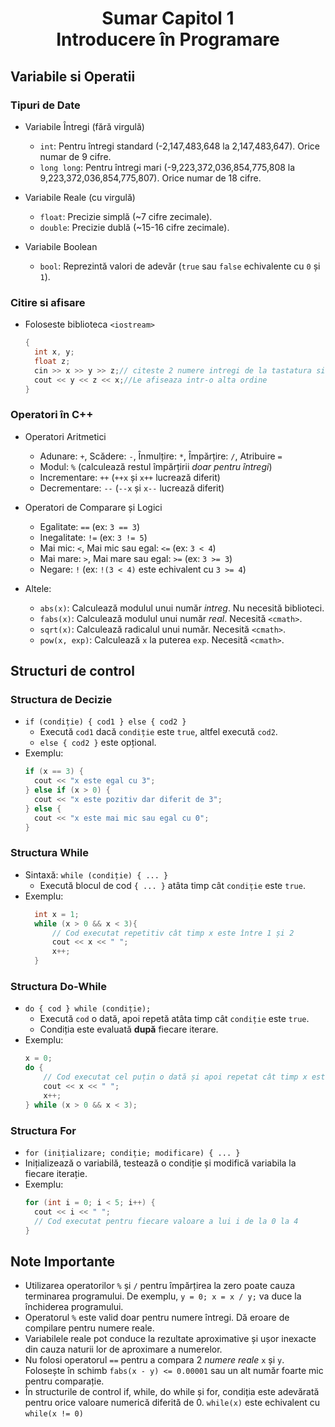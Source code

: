 <h1 align="center">Sumar Capitol 1<br> Introducere în Programare</h1>

## Variabile si Operatii
### Tipuri de Date  
- Variabile Întregi (fără virgulă)
  - `int`: Pentru întregi standard (-2,147,483,648 la 2,147,483,647).
  Orice numar de 9 cifre.
  - `long long`: Pentru întregi mari (-9,223,372,036,854,775,808 la 9,223,372,036,854,775,807). Orice numar de 18 cifre.

- Variabile Reale (cu virgulă)
  - `float`: Precizie simplă (~7 cifre zecimale).
  - `double`: Precizie dublă (~15-16 cifre zecimale).

- Variabile Boolean
  - `bool`: Reprezintă valori de adevăr (`true` sau `false` echivalente cu `0` și `1`).

### Citire si afisare
- Foloseste biblioteca `<iostream>`
  ```cpp
  {
    int x, y;
    float z;
    cin >> x >> y >> z;// citeste 2 numere intregi de la tastatura si un numar real
    cout << y << z << x;//Le afiseaza intr-o alta ordine
  }
  ```

### Operatori în C++
- Operatori Aritmetici
  - Adunare: `+`, Scădere: `-`, Înmulțire: `*`, Împărțire: `/`, Atribuire `=`
  - Modul: `%` (calculează restul împărțirii *doar pentru întregi*)
  - Incrementare: `++` (`++x` și `x++` lucrează diferit)
  - Decrementare: `--` (`--x` și `x--` lucrează diferit)

- Operatori de Comparare și Logici
  - Egalitate: `==` (ex: `3 == 3`)
  - Inegalitate: `!=` (ex: `3 != 5`)
  - Mai mic: `<`, Mai mic sau egal: `<=` (ex: `3 < 4`)
  - Mai mare: `>`, Mai mare sau egal: `>=` (ex: `3 >= 3`)
  - Negare: `!` (ex: `!(3 < 4)` este echivalent cu `3 >= 4`)

- Altele:
  - `abs(x)`: Calculează modulul unui număr *intreg*. Nu necesită biblioteci.
  - `fabs(x)`: Calculează modulul unui număr *real*. Necesită `<cmath>`.
  - `sqrt(x)`: Calculează radicalul unui număr. Necesită `<cmath>`.
  - `pow(x, exp)`: Calculează `x` la puterea `exp`. Necesită `<cmath>`.

## Structuri de control
### Structura de Decizie
- `if (condiție) { cod1 } else { cod2 }`
  - Execută `cod1` dacă `condiție` este `true`, altfel execută `cod2`.
  - `else { cod2 }` este opțional.
- Exemplu:
  ```cpp
  if (x == 3) {
    cout << "x este egal cu 3";
  } else if (x > 0) {
    cout << "x este pozitiv dar diferit de 3";
  } else {
    cout << "x este mai mic sau egal cu 0";
  }
  ```
### Structura While
- Sintaxă: `while (condiție) { ... }`
  - Execută blocul de cod `{ ... }` atâta timp cât `condiție` este `true`.
- Exemplu:
  ```cpp
    int x = 1;
    while (x > 0 && x < 3){
        // Cod executat repetitiv cât timp x este între 1 și 2
        cout << x << " ";
        x++;
    }
    ```
### Structura Do-While
- `do { cod } while (condiție);`
  - Execută `cod` o dată, apoi repetă atâta timp cât `condiție` este `true`.
  - Condiția este evaluată **după** fiecare iterare.
- Exemplu:
  ```cpp
  x = 0;
  do {
      // Cod executat cel puțin o dată și apoi repetat cât timp x este între 1 și 2
      cout << x << " ";
      x++;
  } while (x > 0 && x < 3);
    ```
### Structura For
- `for (inițializare; condiție; modificare) { ... }`
- Inițializează o variabilă, testează o condiție și modifică variabila la fiecare iterație.
- Exemplu:
  ```cpp
  for (int i = 0; i < 5; i++) {
    cout << i << " ";
    // Cod executat pentru fiecare valoare a lui i de la 0 la 4
  }
  ```

## Note Importante
- Utilizarea operatorilor `%` și `/` pentru împărțirea la zero poate cauza terminarea programului. De exemplu, `y = 0; x = x / y;` va duce la închiderea programului.
- Operatorul `%` este valid doar pentru numere întregi. Dă eroare de compilare pentru numere reale.
- Variabilele reale pot conduce la rezultate aproximative și ușor inexacte din cauza naturii lor de aproximare a numerelor.
- Nu folosi operatorul `==` pentru a compara 2 *numere reale* `x` și `y`. Folosește în schimb `fabs(x - y) <= 0.00001` sau un alt număr foarte mic pentru comparație.
- În structurile de control if, while, do while și for, condiția este adevărată pentru orice valoare numerică diferită de 0. `while(x)` este echivalent cu `while(x != 0)`
